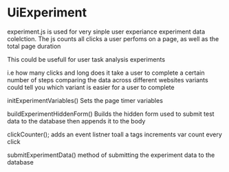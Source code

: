 UiExperiment
============

experiment.js is used for very sinple user experiance experiment data colelction.
The js counts all clicks a user perfoms on a page, as well as the total page duration

This could be usefull for user task analysis experiments

i.e how many clicks and long does it take a user to complete a certain number of steps
    comparing the data across different websites variants could tell you which variant is easier for a user to complete


initExperimentVariables()
Sets the page timer variables

buildExperimentHiddenForm()
Builds the hidden form used to submit test data to the database
then appends it to the body

clickCounter();
adds an event listner toall a tags
increments var count every click

submitExperimentData()
method of submitting the experiment data to the database

